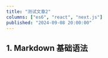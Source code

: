 ```yaml
---
title: "测试文章2"
columns: ["es6", "react", "next.js"]
published: "2024-09-08 20:00:00"
---
```


## 1. Markdown 基础语法
